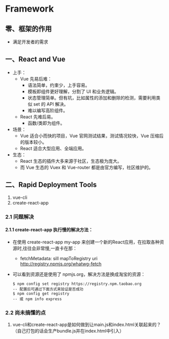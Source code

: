 # Framework
## 零、框架的作用
- 满足开发者的需求

## 一、React and Vue
- 上手：
	- Vue 先易后难：
		- 语法简单，约束少，上手容易。
		- 模板即组件更好理解，分割了 UI 和业务逻辑。
		- 状态管理简单。但有坑，比如属性的添加和删除的检测，需要利用类似 set 的 API 解决。
		- 难以编写高阶组件。
	- React 先难后易。
		- 函数/类即为组件。
- 场景：
	- Vue 适合小而快的项目，Vue 官网测试结果，测试情况较快，Vue 压缩后的版本较小。
	- React 适合大型应用、全端应用。
- 生态：
	- React 生态的插件大多来源于社区，生态极为庞大。
	- 而 Vue 生态的 Vuex 和 Vue-router 都是由官方编写，社区维护的。



## 二、Rapid Deployment Tools
1. vue-cli
2. create-react-app

### 2.1 问题解决
#### 2.1.1 create-react-app 执行慢的解决方法：
- 在使用 create-react-app my-app 来创建一个新的React应用，在拉取各种资源时,往往会非常慢,一直卡在那：
	- fetchMetadata: sill mapToRegistry uri http://registry.npmjs.org/whatwg-fetch
- 可以看到资源还是使用了 npmjs.org，解决方法是换成淘宝的资源：

	```	
	$ npm config set registry https://registry.npm.taobao.org
	-- 配置后可通过下面方式来验证是否成功
	$ npm config get registry
	-- 或 npm info express
	```
	
### 2.2 尚未搞懂的点
1. vue-cli和create-react-app是如何做到让main.js和index.html关联起来的？（自己打包的话会生产bundle.js并在index.html中引入）